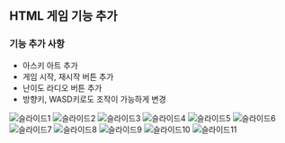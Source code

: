 ## HTML 게임 기능 추가
### 기능 추가 사항
* 아스키 아트 추가
* 게임 시작, 재시작 버튼 추가
* 난이도 라디오 버튼 추가
* 방향키, WASD키로도 조작이 가능하게 변경

![슬라이드1](https://github.com/Mr-Forger/GP/assets/46594567/5ef080a6-9771-423d-8e0f-af36dccd20ef)
![슬라이드2](https://github.com/Mr-Forger/GP/assets/46594567/8839f037-a050-4a9a-9ea9-d664fa3ba97f)
![슬라이드3](https://github.com/Mr-Forger/GP/assets/46594567/5ef62b38-8665-4205-9212-9a446c1abdb6)
![슬라이드4](https://github.com/Mr-Forger/GP/assets/46594567/b2d5527d-5e9f-4626-8c4e-426a9afa9da2)
![슬라이드5](https://github.com/Mr-Forger/GP/assets/46594567/7b3d1e96-1832-4b86-9013-7f815e850247)
![슬라이드6](https://github.com/Mr-Forger/GP/assets/46594567/f9cdb1a5-42ab-40c8-851b-d7b8c03a1f9a)
![슬라이드7](https://github.com/Mr-Forger/GP/assets/46594567/6fd31602-67d6-4314-a560-56c6a586487f)
![슬라이드8](https://github.com/Mr-Forger/GP/assets/46594567/09028d67-4e86-4c4e-bc53-ebb88bdc6bfe)
![슬라이드9](https://github.com/Mr-Forger/GP/assets/46594567/3681315d-bc31-4da7-99c1-569bcdce8919)
![슬라이드10](https://github.com/Mr-Forger/GP/assets/46594567/1a51aa94-1daa-419f-ab49-cb053e882b2e)
![슬라이드11](https://github.com/Mr-Forger/GP/assets/46594567/ca4bc569-b6c8-44a2-ad87-b2ff8464886c)
